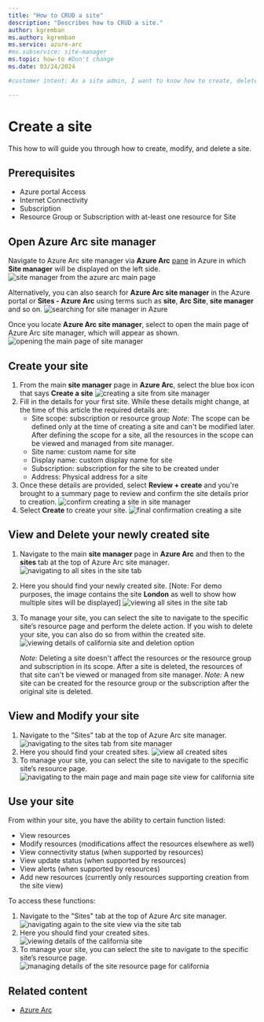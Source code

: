 ```yaml
---
title: "How to CRUD a site"
description: "Describes how to CRUD a site."
author: kgremban
ms.author: kgremban
ms.service: azure-arc
#ms.subservice: site-manager
ms.topic: how-to #Don't change
ms.date: 03/24/2024

#customer intent: As a site admin, I want to know how to create, delete, and modify sites so that I can manage my site.

---
```


# Create a site

This how to will guide you through how to create, modify, and delete a site.

## Prerequisites

* Azure portal Access
* Internet Connectivity
* Subscription
* Resource Group or Subscription with at-least one resource for Site

## Open Azure Arc site manager

Navigate to Azure Arc site manager via **Azure Arc** [pane](https://ms.portal.azure.com/#blade/Microsoft_Azure_HybridCompute/AzureArcCenterBlade) in Azure in which **Site manager** will be displayed on the left side. 
![site manager from the azure arc main page](./media/how-to-crud-site/arc_portal_main.png)

Alternatively, you can also search for **Azure Arc site manager** in the Azure portal or **Sites - Azure Arc** using terms such as **site**, **Arc Site**, **site manager** and so on.
![searching for site manager in Azure](./media/how-to-crud-site/portal_search_site.png)

Once you locate **Azure Arc site manager**, select to open the main page of Azure Arc site manager, which will appear as shown.
![opening the main page of site manager](./media/how-to-crud-site/azure_portal_site_manager.png)

## Create your site

1. From the main **site manager** page in **Azure Arc**, select the blue box icon that says **Create a site**
![creating a site from site manager](./media/how-to-crud-site/create_a_site_button.png)
2. Fill in the details for your first site. While these details might change, at the time of this article the required details are:
    * Site scope: subscription or resource group
     *Note:* The scope can be defined only at the time of creating a site and can't be modified later. After defining the scope for a site, all the resources in the scope can be viewed and managed from site manager.
    * Site name: custom name for site
    * Display name: custom display name for site
    * Subscription: subscription for the site to be created under
    * Address: Physical address for a site
3. Once these details are provided, select **Review + create** and you're brought to a summary page to review and confirm the site details prior to creation.
![confirm creating a site in site manager](./media/how-to-crud-site/create_a_site_page_california.png)
4. Select **Create** to create your site.
![final confirmation creating a site](./media/how-to-crud-site/final_create_screen_arc_site.png)

## View and Delete your newly created site

1. Navigate to the main **site manager** page in **Azure Arc** and then to the **sites** tab at the top of Azure Arc site manager. 
![navigating to all sites in the site tab](./media/how-to-crud-site/sites_button_from_site_manager.png)
2. Here you should find your newly created site. [Note: For demo purposes, the image contains the site **London** as well to show how multiple sites will be displayed]
![viewing all sites in the site tab](./media/how-to-crud-site/california_site_select.png)
3. To manage your site, you can select the site to navigate to the specific site’s resource page and perform the delete action. If you wish to delete your site, you can also do so from within the created site.
![viewing details of california site and deletion option](./media/how-to-crud-site/california_site_main_page_delete.png)
    
    *Note:* Deleting a site doesn't affect the resources or the resource group and subscription in its scope. After a site is deleted, the resources of that site can't be viewed or managed from site manager.
    *Note:* A new site can be created for the resource group or the subscription after the original site is deleted.

## View and Modify your site

1. Navigate to the "Sites" tab at the top of Azure Arc site manager.
![navigating to the sites tab from site manager](./media/how-to-crud-site/sites_button_from_site_manager.png)
2. Here you should find your created sites.
![view all created sites](./media/how-to-crud-site/california_site_select.png)
3. To manage your site, you can select the site to navigate to the specific site’s resource page.
![navigating to the main page and main page site view for california site](./media/how-to-crud-site/california_site_main_page.png)

## Use your site

From within your site, you have the ability to certain function listed:
* View resources
* Modify resources (modifications affect the resources elsewhere as well)
* View connectivity status (when supported by resources)
* View update status (when supported by resources)
* View alerts (when supported by resources)
* Add new resources (currently only resources supporting creation from the site view)

To access these functions:
1. Navigate to the "Sites" tab at the top of Azure Arc site manager.
![navigating again to the site view via the site tab](./media/how-to-crud-site/sites_button_from_site_manager.png)
2. Here you should find your created sites.
![viewing details of the california site](./media/how-to-crud-site/california_site_select.png)
3. To manage your site, you can select the site to navigate to the specific site’s resource page.
![managing details of the site resource page for california](./media/how-to-crud-site/california_site_main_page.png)


## Related content

- [Azure Arc](https://azure.microsoft.com/products/azure-arc/)